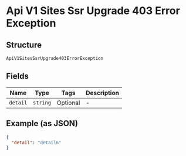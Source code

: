 
# Api V1 Sites Ssr Upgrade 403 Error Exception

## Structure

`ApiV1SitesSsrUpgrade403ErrorException`

## Fields

| Name | Type | Tags | Description |
|  --- | --- | --- | --- |
| `detail` | `string` | Optional | - |

## Example (as JSON)

```json
{
  "detail": "detail6"
}
```


